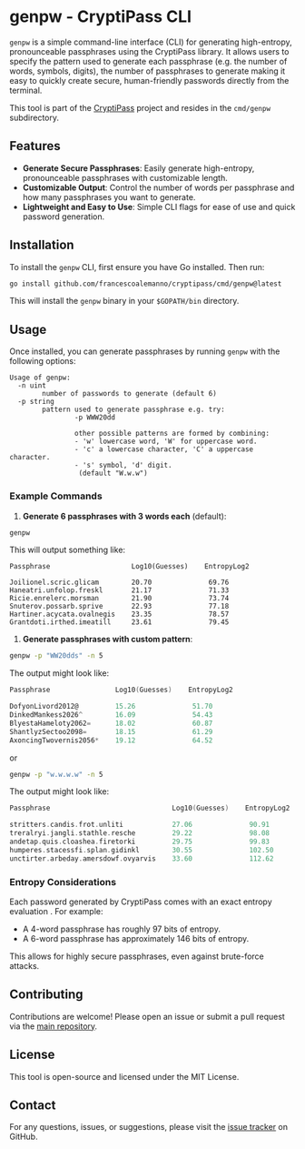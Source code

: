 # genpw - CryptiPass CLI

`genpw` is a simple command-line interface (CLI) for generating high-entropy, pronounceable passphrases using the CryptiPass library. It allows users to specify the pattern used to generate each passphrase (e.g. the number of words, symbols, digits), the number of passphrases to generate making it easy to quickly create secure, human-friendly passwords directly from the terminal.

This tool is part of the [CryptiPass](https://github.com/francescoalemanno/cryptipass) project and resides in the `cmd/genpw` subdirectory.

## Features

- **Generate Secure Passphrases**: Easily generate high-entropy, pronounceable passphrases with customizable length.
- **Customizable Output**: Control the number of words per passphrase and how many passphrases you want to generate.
- **Lightweight and Easy to Use**: Simple CLI flags for ease of use and quick password generation.

## Installation

To install the `genpw` CLI, first ensure you have Go installed. Then run:

```bash
go install github.com/francescoalemanno/cryptipass/cmd/genpw@latest
```

This will install the `genpw` binary in your `$GOPATH/bin` directory.

## Usage

Once installed, you can generate passphrases by running `genpw` with the following options:

```
Usage of genpw:
  -n uint
        number of passwords to generate (default 6)
  -p string
        pattern used to generate passphrase e.g. try:
                -p WWW20dd
    
                other possible patterns are formed by combining:
                - 'w' lowercase word, 'W' for uppercase word.
                - 'c' a lowercase character, 'C' a uppercase character.
                - 's' symbol, 'd' digit.
                 (default "W.w.w")
```

### Example Commands

1. **Generate 6 passphrases with 3 words each** (default):

```bash
genpw
```

This will output something like:

```
Passphrase                    Log10(Guesses)    EntropyLog2

Joilionel.scric.glicam        20.70              69.76
Haneatri.unfolop.freskl       21.17              71.33
Ricie.enrelerc.morsman        21.90              73.74
Snuterov.possarb.sprive       22.93              77.18
Hartiner.acycata.ovalnegis    23.35              78.57
Grantdoti.irthed.imeatill     23.61              79.45
```

1. **Generate passphrases with custom pattern**:

```bash
genpw -p "WW20dds" -n 5
```

The output might look like:

```go
Passphrase                Log10(Guesses)    EntropyLog2

DofyonLivord2012@         15.26              51.70
DinkedMankess2026^        16.09              54.43
BlyestaHameloty2062=      18.02              60.87
ShantlyzSectoo2098=       18.15              61.29
AxoncingTwovernis2056*    19.12              64.52
```

or

```bash
genpw -p "w.w.w.w" -n 5
```

The output might look like:

```go
Passphrase                              Log10(Guesses)    EntropyLog2

stritters.candis.frot.unliti            27.06              90.91
treralryi.jangli.stathle.resche         29.22              98.08
andetap.quis.cloashea.firetorki         29.75              99.83
humperes.stacessfi.splan.gidinkl        30.55              102.50
unctirter.arbeday.amersdowf.ovyarvis    33.60              112.62
```

### Entropy Considerations

Each password generated by CryptiPass comes with an exact entropy evaluation . For example:
- A 4-word passphrase has roughly 97 bits of entropy.
- A 6-word passphrase has approximately 146 bits of entropy.

This allows for highly secure passphrases, even against brute-force attacks.

## Contributing

Contributions are welcome! Please open an issue or submit a pull request via the [main repository](https://github.com/francescoalemanno/cryptipass).

## License

This tool is open-source and licensed under the MIT License.

## Contact

For any questions, issues, or suggestions, please visit the [issue tracker](https://github.com/francescoalemanno/cryptipass/issues) on GitHub.

